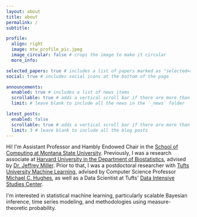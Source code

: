 ```yaml
---
layout: about
title: about
permalink: /
subtitle: 

profile:
  align: right
  image: mtw_profile_pic.jpeg
  image_circular: false # crops the image to make it circular
  more_info: 

selected_papers: true # includes a list of papers marked as "selected={true}"
social: true # includes social icons at the bottom of the page

announcements:
  enabled: true # includes a list of news items
  scrollable: true # adds a vertical scroll bar if there are more than 3 news items
  limit: # leave blank to include all the news in the `_news` folder

latest_posts:
  enabled: false
  scrollable: true # adds a vertical scroll bar if there are more than 3 new posts items
  limit: 3 # leave blank to include all the blog posts
---
```


Hi! I'm Assistant Professor and Hambly Endowed Chair in the [School of Computing at Montana State University](https://www.cs.montana.edu/).  Previously, I was a research associate at [Harvard University in the Department of Biostatistics](https://www.hsph.harvard.edu/biostatistics/), advised by [Dr. Jeffrey Miller](http://jwmi.github.io/).   Prior to that, I was a postdoctoral researcher with [Tufts University Machine Learning](https://github.com/tufts-ml), advised by Computer Science Professor [Michael C. Hughes](https://www.michaelchughes.com/), as well as a Data Scientist at Tufts' [Data Intensive Studies Center](https://disc.tufts.edu/).  

I'm interested in statistical  machine learning, particularly scalable Bayesian inference, time series modeling, and methodologies using measure-theoretic probability.